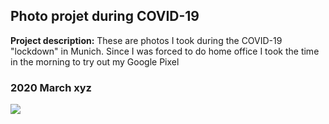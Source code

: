 ## Photo projet during COVID-19

**Project description:** These are photos I took during the COVID-19 "lockdown" in Munich. Since I was forced to do home 
office I took the time in the morning to try out my Google Pixel 

### 2020 March xyz 

<img src="images/spring2020/*.jpg?raw=true"/>

